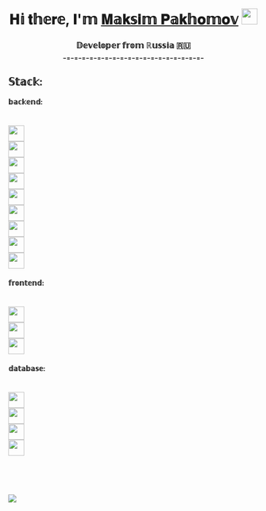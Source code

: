 <h1 align="center">𝐇𝕚 𝐭𝕙𝕖𝐫𝕖, 𝐈'𝕞 <a href="https://tgrm.github.io/maksimpakhomov1510" target="_blank">𝐌𝕒𝐤𝕤𝐢𝕞 𝐏𝕒𝐤𝕙𝐨𝕞𝐨𝕧</a> 
<img src="https://github.com/blackcater/blackcater/raw/main/images/Hi.gif" height="32"/></h1>
<h3 align="center">𝔻𝕖𝕧𝕖𝕝𝕠𝕡𝕖𝕣 𝕗𝕣𝕠𝕞 ℝ𝕦𝕤𝕤𝕚𝕒 🇷🇺<br>₋₌₋₌₋₌₋₌₋₌₋₌₋₌₋₌₋₌₋₌₋₌₋₌₋₌₋₌₋₌₋₌₋₌₋₌₋</h3>
<h2 align="left">𝕊𝕥𝕒𝕔𝕜:</h2>
<h4 align="left">𝕓𝕒𝕔𝕜𝕖𝕟𝕕:</h4>
<h1> 
<img src="https://img.shields.io/badge/python-3670A0?style=for-the-badge&logo=python&logoColor=ffdd54" height="32"/><br>
<img src="https://img.shields.io/badge/django-%23092E20.svg?style=for-the-badge&logo=django&logoColor=white" height="32"/><br>
<img src="https://img.shields.io/badge/DJANGO-REST-ff1709?style=for-the-badge&logo=django&logoColor=white&color=ff1709&labelColor=gray" height="32"/><br>
<img src="https://img.shields.io/badge/FastAPI-005571?style=for-the-badge&logo=fastapi" height="32"/><br>
<img src="https://img.shields.io/badge/celery-%23a9cc54.svg?style=for-the-badge&logo=celery&logoColor=ddf4a4" height="32"/><br>
<img src="https://img.shields.io/badge/docker-%230db7ed.svg?style=for-the-badge&logo=docker&logoColor=white" height="32"/><br>
<img src="https://img.shields.io/badge/nginx-%23009639.svg?style=for-the-badge&logo=nginx&logoColor=white" height="32"/><br>
<img src="https://img.shields.io/badge/gunicorn-%298729.svg?style=for-the-badge&logo=gunicorn&logoColor=white" height="32"/><br>
<img src="https://img.shields.io/badge/-Swagger-%23Clojure?style=for-the-badge&logo=swagger&logoColor=white" height="32"/>
</h1>
<h4 align="left">𝕗𝕣𝕠𝕟𝕥𝕖𝕟𝕕:</h4>
<h1> 
<img src="https://img.shields.io/badge/html5-%23E34F26.svg?style=for-the-badge&logo=html5&logoColor=white" height="32"/><br>
<img src="https://img.shields.io/badge/css3-%231572B6.svg?style=for-the-badge&logo=css3&logoColor=white" height="32"/><br>
<img src="https://img.shields.io/badge/bootstrap-%238511FA.svg?style=for-the-badge&logo=bootstrap&logoColor=white" height="32"/>
</h1>
<h4 align="left">𝕕𝕒𝕥𝕒𝕓𝕒𝕤𝕖:</h4>
<h1> 
<img src="https://img.shields.io/badge/postgres-%23316192.svg?style=for-the-badge&logo=postgresql&logoColor=white" height="32"/><br>
<img src="https://img.shields.io/badge/MongoDB-%234ea94b.svg?style=for-the-badge&logo=mongodb&logoColor=white" height="32"/><br>
<img src="https://img.shields.io/badge/mysql-%2300f.svg?style=for-the-badge&logo=mysql&logoColor=white" height="32"/><br>
<img src="https://img.shields.io/badge/sqlite-%2307405e.svg?style=for-the-badge&logo=sqlite&logoColor=white" height="32"/>
</h1>
<h1> 
<img src=""/>
</h1>
<h1> 
<img src="https://www.codewars.com/users/MaksimPakhomov22/badges/large"/>
</h1>


